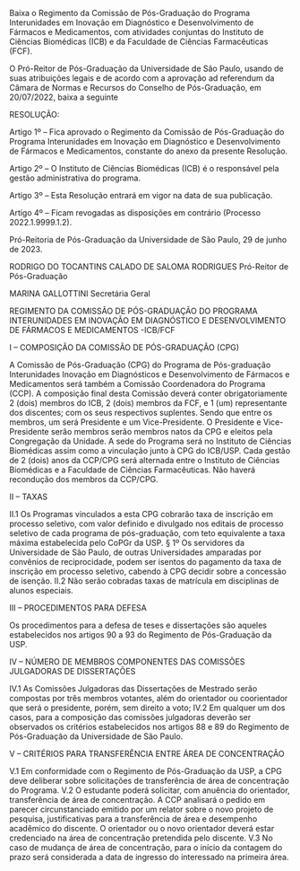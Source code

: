 Baixa o Regimento da Comissão de Pós-Graduação do Programa Interunidades em Inovação em Diagnóstico e Desenvolvimento de Fármacos e Medicamentos, com atividades conjuntas do Instituto de Ciências Biomédicas (ICB) e da Faculdade de Ciências Farmacêuticas (FCF).

O Pró-Reitor de Pós-Graduação da Universidade de São Paulo, usando de suas atribuições legais e de acordo com a aprovação ad referendum da Câmara de Normas e Recursos do Conselho de Pós-Graduação, em 20/07/2022, baixa a seguinte

RESOLUÇÃO:

Artigo 1º – Fica aprovado o Regimento da Comissão de Pós-Graduação do Programa Interunidades em Inovação em Diagnóstico e Desenvolvimento de Fármacos e Medicamentos, constante do anexo da presente Resolução.

Artigo 2º – O Instituto de Ciências Biomédicas (ICB) é o responsável pela gestão administrativa do programa.

Artigo 3º – Esta Resolução entrará em vigor na data de sua publicação.

Artigo 4º – Ficam revogadas as disposições em contrário (Processo 2022.1.9999.1.2).

Pró-Reitoria de Pós-Graduação da Universidade de São Paulo, 29 de junho de 2023.

RODRIGO DO TOCANTINS CALADO DE SALOMA RODRIGUES
Pró-Reitor de Pós-Graduação

MARINA GALLOTTINI
Secretária Geral

REGIMENTO DA COMISSÃO DE PÓS-GRADUAÇÃO DO PROGRAMA
INTERUNIDADES EM INOVAÇÃO EM DIAGNÓSTICO E DESENVOLVIMENTO
DE FÁRMACOS E MEDICAMENTOS -ICB/FCF

I – COMPOSIÇÃO DA COMISSÃO DE PÓS-GRADUAÇÃO (CPG)

A Comissão de Pós-Graduação (CPG) do Programa de Pós-graduação Interunidades Inovação em Diagnósticos e Desenvolvimento de Fármacos e Medicamentos será também a Comissão Coordenadora do Programa (CCP). A composição final desta Comissão deverá conter obrigatoriamente 2 (dois) membros do ICB, 2 (dois) membros da FCF, e 1 (um) representante dos discentes; com os seus respectivos suplentes. Sendo que entre os membros, um será Presidente e um Vice-Presidente. O Presidente e Vice-Presidente serão membros serão membros natos da CPG e eleitos pela Congregação da Unidade.
A sede do Programa será no Instituto de Ciências Biomédicas assim como a vinculação junto à CPG do ICB/USP. Cada gestão de 2 (dois) anos da CCP/CPG será alternada entre o Instituto de Ciências Biomédicas e a Faculdade de Ciências Farmacêuticas. Não haverá recondução dos membros da CCP/CPG.

II – TAXAS

II.1 Os Programas vinculados a esta CPG cobrarão taxa de inscrição em processo seletivo, com valor definido e divulgado nos editais de processo seletivo de cada programa de pós-graduação, com teto equivalente a taxa máxima estabelecida pelo CoPGr da USP.
§ 1º Os servidores da Universidade de São Paulo, de outras Universidades amparadas por convênios de reciprocidade, podem ser isentos do pagamento da taxa de inscrição em processo seletivo, cabendo à CPG decidir sobre a concessão de isenção.
II.2 Não serão cobradas taxas de matrícula em disciplinas de alunos especiais.

III – PROCEDIMENTOS PARA DEFESA

Os procedimentos para a defesa de teses e dissertações são aqueles estabelecidos nos artigos 90 a 93 do Regimento de Pós-Graduação da USP.

IV – NÚMERO DE MEMBROS COMPONENTES DAS COMISSÕES JULGADORAS DE DISSERTAÇÕES

IV.1 As Comissões Julgadoras das Dissertações de Mestrado serão compostas por três membros votantes, além do orientador ou coorientador que será o presidente, porém, sem direito a voto;
IV.2 Em qualquer um dos casos, para a composição das comissões julgadoras deverão ser observados os critérios estabelecidos nos artigos 88 e 89 do Regimento de Pós-Graduação da Universidade de São Paulo.

V – CRITÉRIOS PARA TRANSFERÊNCIA ENTRE ÁREA DE CONCENTRAÇÃO

V.1 Em conformidade com o Regimento de Pós-Graduação da USP, a CPG deve deliberar sobre solicitações de transferência de área de concentração do Programa.
V.2 O estudante poderá solicitar, com anuência do orientador, transferência de área de concentração. A CCP analisará o pedido em parecer circunstanciado emitido por um relator sobre o novo projeto de pesquisa, justificativas para a transferência de área e desempenho acadêmico do discente. O orientador ou o novo orientador deverá estar credenciado na área de concentração pretendida pelo discente.
V.3 No caso de mudança de área de concentração, para o início da contagem do prazo será considerada a data de ingresso do interessado na primeira área.